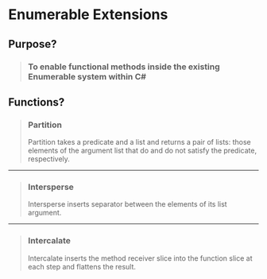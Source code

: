 # Enumerable Extensions

## Purpose?

> ### To enable functional methods inside the existing Enumerable system within C#

## Functions?

> ### Partition
> Partition takes a predicate and a list and returns a pair of lists:
> those elements of the argument list that do and do not satisfy the
> predicate, respectively.

---

> ### Intersperse
> Intersperse inserts separator between the elements of its list argument.

---

> ### Intercalate
> Intercalate inserts the method receiver slice into the function slice 
at each step and flattens the result.
